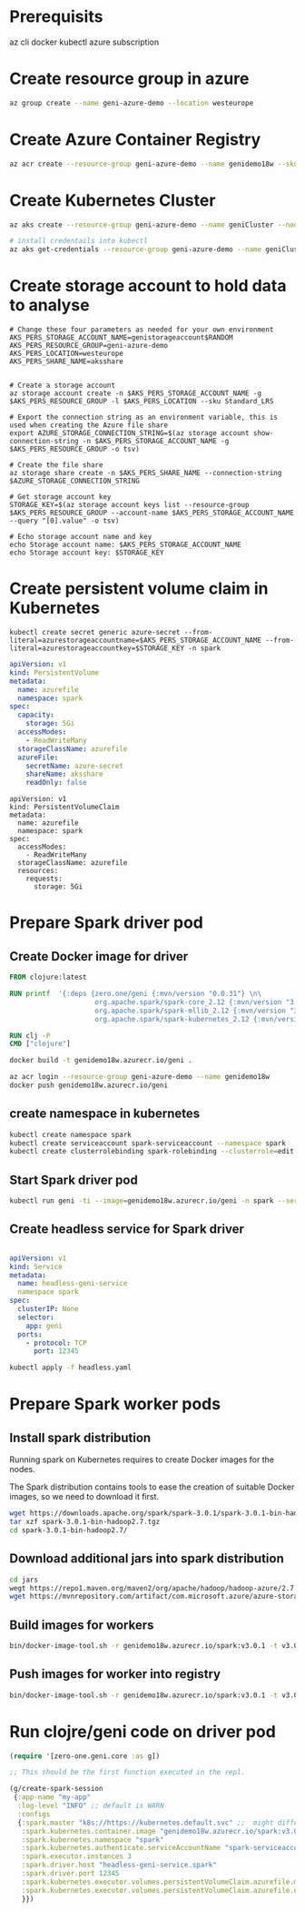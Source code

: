 
# Prerequisits

az cli 
docker
kubectl
azure subscription


# Create resource group in azure

```bash
az group create --name geni-azure-demo --location westeurope
```

# Create Azure Container Registry 

```bash
az acr create --resource-group geni-azure-demo --name genidemo18w --sku Basic
```
# Create Kubernetes Cluster

```bash
az aks create --resource-group geni-azure-demo --name geniCluster --node-count 3  --generate-ssh-keys --attach-acr genidemo18w

# install credentails into kubectl
az aks get-credentials --resource-group geni-azure-demo --name geniCluster
```

# Create storage account to hold data to analyse

```
# Change these four parameters as needed for your own environment
AKS_PERS_STORAGE_ACCOUNT_NAME=genistorageaccount$RANDOM
AKS_PERS_RESOURCE_GROUP=geni-azure-demo
AKS_PERS_LOCATION=westeurope
AKS_PERS_SHARE_NAME=aksshare


# Create a storage account
az storage account create -n $AKS_PERS_STORAGE_ACCOUNT_NAME -g $AKS_PERS_RESOURCE_GROUP -l $AKS_PERS_LOCATION --sku Standard_LRS

# Export the connection string as an environment variable, this is used when creating the Azure file share
export AZURE_STORAGE_CONNECTION_STRING=$(az storage account show-connection-string -n $AKS_PERS_STORAGE_ACCOUNT_NAME -g $AKS_PERS_RESOURCE_GROUP -o tsv)

# Create the file share
az storage share create -n $AKS_PERS_SHARE_NAME --connection-string $AZURE_STORAGE_CONNECTION_STRING

# Get storage account key
STORAGE_KEY=$(az storage account keys list --resource-group $AKS_PERS_RESOURCE_GROUP --account-name $AKS_PERS_STORAGE_ACCOUNT_NAME --query "[0].value" -o tsv)

# Echo storage account name and key
echo Storage account name: $AKS_PERS_STORAGE_ACCOUNT_NAME
echo Storage account key: $STORAGE_KEY

```
# Create persistent volume claim in Kubernetes

```
kubectl create secret generic azure-secret --from-literal=azurestorageaccountname=$AKS_PERS_STORAGE_ACCOUNT_NAME --from-literal=azurestorageaccountkey=$STORAGE_KEY -n spark
```


```yaml
apiVersion: v1
kind: PersistentVolume
metadata:
  name: azurefile
  namespace: spark
spec:
  capacity:
    storage: 5Gi
  accessModes:
    - ReadWriteMany
  storageClassName: azurefile
  azureFile:
    secretName: azure-secret
    shareName: aksshare
    readOnly: false
```

```
apiVersion: v1
kind: PersistentVolumeClaim
metadata:
  name: azurefile
  namespace: spark
spec:
  accessModes:
    - ReadWriteMany
  storageClassName: azurefile
  resources:
    requests:
      storage: 5Gi
```

    

# Prepare Spark driver pod 
## Create Docker image for driver

```Dockerfile
FROM clojure:latest

RUN printf  '{:deps {zero.one/geni {:mvn/version "0.0.31"} \n\
                     org.apache.spark/spark-core_2.12 {:mvn/version "3.0.1" } \n\
                     org.apache.spark/spark-mllib_2.12 {:mvn/version "3.0.1"} \n\
                     org.apache.spark/spark-kubernetes_2.12 {:mvn/version  "3.0.1"}}}' >> deps.edn

RUN clj -P
CMD ["clojure"]
```



```bash
docker build -t genidemo18w.azurecr.io/geni .

az acr login --resource-group geni-azure-demo --name genidemo18w
docker push genidemo18w.azurecr.io/geni
```

## create namespace in kubernetes

```bash
kubectl create namespace spark
kubectl create serviceaccount spark-serviceaccount --namespace spark
kubectl create clusterrolebinding spark-rolebinding --clusterrole=edit --serviceaccount=spark:spark-serviceaccount --namespace=spark

```

## Start Spark driver pod

```bash
kubectl run geni -ti --image=genidemo18w.azurecr.io/geni -n spark --serviceaccount=spark-serviceaccount --labels="app=geni"

```


## Create headless service for Spark driver

```yaml

apiVersion: v1
kind: Service
metadata:
  name: headless-geni-service
  namespace spark
spec:
  clusterIP: None 
  selector:
    app: geni
  ports:
    - protocol: TCP
      port: 12345
```

```bash
kubectl apply -f headless.yaml
```

# Prepare Spark worker pods

## Install spark distribution
Running spark on Kubernetes requires to create Docker images for the nodes.

The Spark distribution contains tools to ease the creation of suitable Docker images,
so we need to download it first.

```bash
wget https://downloads.apache.org/spark/spark-3.0.1/spark-3.0.1-bin-hadoop2.7.tgz
tar xzf spark-3.0.1-bin-hadoop2.7.tgz
cd spark-3.0.1-bin-hadoop2.7/
```

## Download  additional jars into spark distribution

```bash
cd jars
wegt https://repo1.maven.org/maven2/org/apache/hadoop/hadoop-azure/2.7.4/hadoop-azure-2.7.4.jar
wget https://mvnrepository.com/artifact/com.microsoft.azure/azure-storage/2.0.0
```

## Build images for workers

```bash
bin/docker-image-tool.sh -r genidemo18w.azurecr.io/spark:v3.0.1 -t v3.0.1 build
```

## Push images for worker into registry

```bash
bin/docker-image-tool.sh -r genidemo18w.azurecr.io/spark:v3.0.1 -t v3.0.1 push
```

# Run clojre/geni code on driver pod


```clojure
(require '[zero-one.geni.core :as g])

;; This should be the first function executed in the repl.

(g/create-spark-session
 {:app-name "my-app"
  :log-level "INFO" ;; default is WARN
  :configs
  {:spark.master "k8s://https://kubernetes.default.svc" ;;  might differ for you, its the output of kubecl cluster-info
   :spark.kubernetes.container.image "genidemo18w.azurecr.io/spark:v3.0.1" ;; this is for local docker images, works for minikube
   :spark.kubernetes.namespace "spark"
   :spark.kubernetes.authenticate.serviceAccountName "spark-serviceaccount" ;; created above
   :spark.executor.instances 3
   :spark.driver.host "headless-geni-service.spark"
   :spark.driver.port 12345
   :spark.kubernetes.executor.volumes.persistentVolumeClaim.azurefile.mount.path  "/data"
   :spark.kubernetes.executor.volumes.persistentVolumeClaim.azurefile.options.claimName "azurefile"
   }})

```

